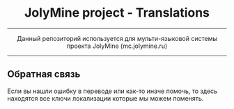 <div align="center">

 # JolyMine project - Translations
	
 ***
Данный репозиторий используется для мульти-языковой системы проекта JolyMine (mc.jolymine.ru)
</div>

---
## Обратная связь
Если вы нашли ошибку в переводе или как-то иначе помочь, то здесь находятся все ключи локализации которые мы можем поменять.


